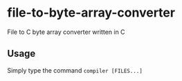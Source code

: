 # file-to-byte-array-converter
File to C byte array converter written in C

## Usage

Simply type the command `compiler [FILES...]`
